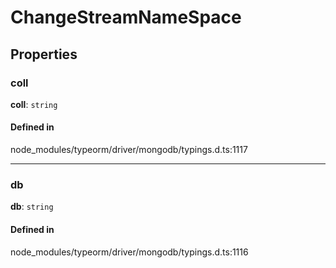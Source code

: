# ChangeStreamNameSpace

## Properties

### coll

 **coll**: `string`

#### Defined in

node_modules/typeorm/driver/mongodb/typings.d.ts:1117

___

### db

 **db**: `string`

#### Defined in

node_modules/typeorm/driver/mongodb/typings.d.ts:1116
